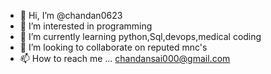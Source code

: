 - 👋 Hi, I’m @chandan0623
- 👀 I’m interested in programming 
- 🌱 I’m currently learning python,Sql,devops,medical coding
- 💞️ I’m looking to collaborate on reputed mnc's
- 📫 How to reach me ... chandansai000@gmail.com

<!---
chandan0623/chandan0623 is a ✨ special ✨ repository because its `README.md` (this file) appears on your GitHub profile.
You can click the Preview link to take a look at your changes.
--->
